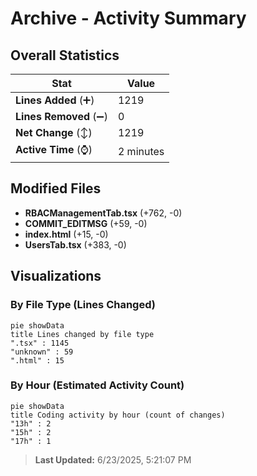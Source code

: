 # Archive - Activity Summary 

## Overall Statistics

| Stat                   | Value                                                             |
| ---------------------- | ----------------------------------------------------------------- |
| **Lines Added** (➕)   | 1219                                          |
| **Lines Removed** (➖) | 0                                        |
| **Net Change** (↕)    | 1219                |
| **Active Time** (⌚)   | 2 minutes |


## Modified Files
- **RBACManagementTab.tsx** (+762, -0)
- **COMMIT_EDITMSG** (+59, -0)
- **index.html** (+15, -0)
- **UsersTab.tsx** (+383, -0)

## Visualizations

### By File Type (Lines Changed)

```mermaid
pie showData
title Lines changed by file type
".tsx" : 1145
"unknown" : 59
".html" : 15
```

### By Hour (Estimated Activity Count)

```mermaid
pie showData
title Coding activity by hour (count of changes)
"13h" : 2
"15h" : 2
"17h" : 1
```


> **Last Updated:** 6/23/2025, 5:21:07 PM